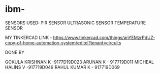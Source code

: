# ibm-
SENSORS USED:
  PIR SENSOR
  ULTRASONIC SENSOR
  TEMPERATURE SENSOR


MY TINKERCAD LINK - https://www.tinkercad.com/things/anYEMzrPdUZ-copy-of-home-automation-system/editel?tenant=circuits 


DONE BY

GOKULA KRISHNAN K -9177D19D023
ARUNAN K - 917719D011
MICHEAL HALINS V -917719D049
RAHUL KUMAR K - 917719D069


